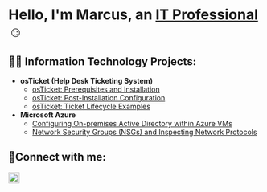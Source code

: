 <h1>Hello, I'm Marcus, an <a href="https://linkedin.com/in/marcus-salesforce/">IT Professional</a>☺</h1>

<h2>👨‍💻 Information Technology Projects:</h2>

- <b>osTicket (Help Desk Ticketing System)</b>
  - [osTicket: Prerequisites and Installation](https://github.com/MarcusG45/osticket-prereqs)
  - [osTicket: Post-Installation Configuration](https://github.com/MarcusG45/post-install-config)
  - [osTicket: Ticket Lifecycle Examples](https://github.com/MarcusG45/ticket-lifecycle)
- <b>Microsoft Azure</b>
  - [Configuring On-premises Active Directory within Azure VMs](https://github.com/MarcusG45/configure-ad)
  - [Network Security Groups (NSGs) and Inspecting Network Protocols](https://github.com/MarcusG45/azure-network-protocols)

<h2>🤳Connect with me:</h2>


[<img align="left" alt="Josh | LinkedIn" width="22px" src="https://cdn.jsdelivr.net/npm/simple-icons@v3/icons/linkedin.svg" />][linkedin]


[linkedin]: https://linkedin.com/in/marcus-salesforce/
